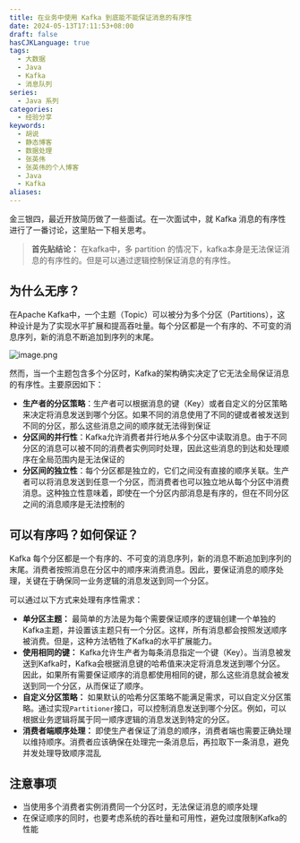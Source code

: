 ```yaml
---
title: 在业务中使用 Kafka 到底能不能保证消息的有序性
date: 2024-05-13T17:11:53+08:00
draft: false
hasCJKLanguage: true
tags:
  - 大数据
  - Java
  - Kafka
  - 消息队列
series:
  - Java 系列
categories:
  - 经验分享
keywords:
  - 胡说
  - 静态博客
  - 数据处理
  - 张英伟
  - 张英伟的个人博客
  - Java
  - Kafka
aliases:
---
```

金三银四，最近开放简历做了一些面试。在一次面试中，就 Kafka 消息的有序性进行了一番讨论，这里贴一下相关思考。

> **首先贴结论：** 在kafka中，多 partition 的情况下，kafka本身是无法保证消息的有序性的。但是可以通过逻辑控制保证消息的有序性。

<!-- more -->

## 为什么无序？

在Apache Kafka中，一个主题（Topic）可以被分为多个分区（Partitions），这种设计是为了实现水平扩展和提高吞吐量。每个分区都是一个有序的、不可变的消息序列，新的消息不断追加到序列的末尾。

![image.png](https://hushuo.zhangyingwei.com/20240513173443.png)


然而，当一个主题包含多个分区时，Kafka的架构确实决定了它无法全局保证消息的有序性。主要原因如下：

- **生产者的分区策略**：生产者可以根据消息的键（Key）或者自定义的分区策略来决定将消息发送到哪个分区。如果不同的消息使用了不同的键或者被发送到不同的分区，那么这些消息之间的顺序就无法得到保证
- **分区间的并行性**：Kafka允许消费者并行地从多个分区中读取消息。由于不同分区的消息可以被不同的消费者实例同时处理，因此这些消息的到达和处理顺序在全局范围内是无法保证的
- **分区间的独立性**：每个分区都是独立的，它们之间没有直接的顺序关联。生产者可以将消息发送到任意一个分区，而消费者也可以独立地从每个分区中消费消息。这种独立性意味着，即使在一个分区内部消息是有序的，但在不同分区之间的消息顺序是无法控制的

## 可以有序吗？如何保证？

Kafka 每个分区都是一个有序的、不可变的消息序列，新的消息不断追加到序列的末尾。消费者按照消息在分区中的顺序来消费消息。因此，要保证消息的顺序处理，关键在于确保同一业务逻辑的消息发送到同一个分区。

可以通过以下方式来处理有序性需求：

- **单分区主题：** 最简单的方法是为每个需要保证顺序的逻辑创建一个单独的Kafka主题，并设置该主题只有一个分区。这样，所有消息都会按照发送顺序被消费。但是，这种方法牺牲了Kafka的水平扩展能力。
- **使用相同的键：** Kafka允许生产者为每条消息指定一个键（Key）。当消息被发送到Kafka时，Kafka会根据消息键的哈希值来决定将消息发送到哪个分区。因此，如果所有需要保证顺序的消息都使用相同的键，那么这些消息就会被发送到同一个分区，从而保证了顺序。
- **自定义分区策略：** 如果默认的哈希分区策略不能满足需求，可以自定义分区策略。通过实现`Partitioner`接口，可以控制消息发送到哪个分区。例如，可以根据业务逻辑将属于同一顺序逻辑的消息发送到特定的分区。
- **消费者端顺序处理：** 即使生产者保证了消息的顺序，消费者端也需要正确处理以维持顺序。消费者应该确保在处理完一条消息后，再拉取下一条消息，避免并发处理导致顺序混乱

## 注意事项

- 当使用多个消费者实例消费同一个分区时，无法保证消息的顺序处理
- 在保证顺序的同时，也要考虑系统的吞吐量和可用性，避免过度限制Kafka的性能










